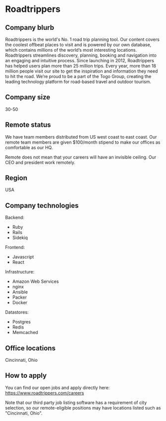 # Roadtrippers

## Company blurb

Roadtrippers is the world's No. 1 road trip planning tool. Our content covers the coolest offbeat places to visit and is powered by our own database, which contains millions of the world’s most interesting locations. Roadtrippers streamlines discovery, planning, booking and navigation into an engaging and intuitive process. Since launching in 2012, Roadtrippers has helped users plan more than 25 million trips. Every year, more than 18 million people visit our site to get the inspiration and information they need to hit the road. We’re proud to be a part of the Togo Group, creating the leading technology platform for road-based travel and outdoor tourism.

## Company size

30-50

## Remote status

We have team members distributed from US west coast to east coast. Our remote team members are given $100/month stipend to make our offices as comfortable as our HQ.

Remote does not mean that your careers will have an invisible ceiling. Our CEO and president work remotely. 

## Region

USA

## Company technologies

Backend:

- Ruby
- Rails
- Sidekiq

Frontend:
- Javascript
- React

Infrastructure:
- Amazon Web Services
- nginx
- Ansible
- Packer
- Docker

Datastores:

- Postgres
- Redis
- Memcached

## Office locations

Cincinnati, Ohio

## How to apply

You can find our open jobs and apply directly here: https://www.roadtrippers.com/careers

Note that our third party job listing software has a requirement of city selection, so our remote-eligible positions may have locations listed such as "Cincinnati, Ohio".
